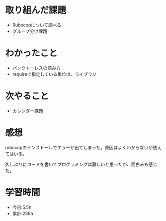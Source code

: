 # 取り組んだ課題
- Rubocopについて調べる
- グループ分け課題
# わかったこと
- バックトーレスの読み方
- requireで指定している単位は、ライブラリ
# 次やること
- カレンダー課題
# 感想
rubocopのインストールでエラーが出てしまった。原因はよくわからないが使えてはいる。

久しぶりにコードを書いてプログラミングは難しいと思ったが、面白みも感じた。
# 学習時間
- 今日:5.5h
- 累計:236h
